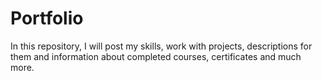 # Portfolio
In this repository, I will post my skills, work with projects, descriptions for them and information about completed courses, certificates and much more.
